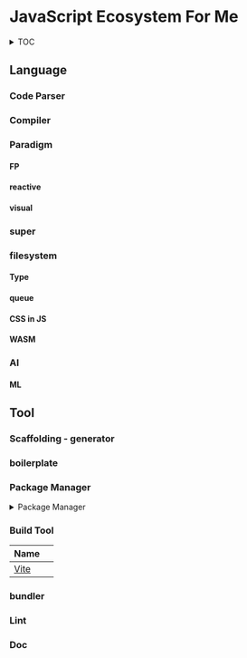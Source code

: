 # JavaScript Ecosystem For Me
<details>
<summary>TOC</summary>

1. architecture
2. develop
    1. programming
        1. [frontend](/develop/programming/frontend.md)
        2. [backend](/develop/programming/backend.md)
3. Ops 
</details>

## Language
### Code Parser
### Compiler
### Paradigm
#### FP
#### reactive
#### visual
### super
### filesystem
#### Type
#### queue
#### CSS in JS
#### WASM
### AI
#### ML

## Tool
### Scaffolding - generator
### boilerplate
### Package Manager
<details>
<summary>Package Manager</summary>

| Name  |  |
| ------------- | ------------- |
| [NPM](https://www.npmjs.com/)  |  |
| [pnpm](https://pnpm.io/)  |   |
| [Yarn](https://yarnpkg.com/)  |   |

</details>


### Build Tool
| Name  |  |
| ------------- | ------------- |
| [Vite](https://vite.dev/) |  |

### bundler

### Lint

### Doc
